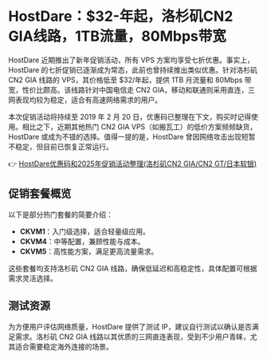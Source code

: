 # HostDare：$32-年起，洛杉矶CN2 GIA线路，1TB流量，80Mbps带宽

HostDare 近期推出了新年促销活动，所有 VPS 方案均享受七折优惠。事实上，HostDare 的七折促销已逐渐成为常态，此前也曾持续推出类似优惠。针对洛杉矶 CN2 GIA 线路的 VPS，其价格低至 $32/年起，提供 1TB 月流量和 80Mbps 带宽，性价比颇高。该线路针对中国电信走 CN2 GIA，移动和联通则采用直连，三网表现均较为稳定，适合有高速网络需求的用户。

本次促销活动将持续至 2019 年 2 月 20 日，优惠码已整理在下文，购买时记得使用。相比之下，近期其他热门 CN2 GIA VPS（如搬瓦工）的低价方案频频缺货，HostDare 或成为不错的选择。值得一提的是，HostDare 曾因网络攻击出现短暂不稳定，但目前已恢复正常运行。

👉 [HostDare优惠码和2025年促销活动整理(洛杉矶CN2 GIA/CN2 GT/日本软银)](https://bit.ly/hostdare)

## 促销套餐概览

以下是部分热门套餐的简要介绍：
- **CKVM1**：入门级选择，适合轻量级应用。
- **CKVM4**：中等配置，兼顾性能与成本。
- **CKVM5**：高性能方案，满足更高流量需求。

这些套餐均支持洛杉矶 CN2 GIA 线路，确保低延迟和高稳定性，具体配置可根据需求灵活选择。

## 测试资源

为方便用户评估网络质量，HostDare 提供了测试 IP，建议自行测试以确认是否满足需求。洛杉矶 CN2 GIA 线路以其优质的三网直连表现，受到不少用户青睐，尤其适合需要稳定海外连接的场景。